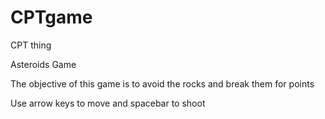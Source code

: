 # CPTgame
CPT thing

Asteroids Game

The objective of this game is to avoid the rocks and break them for points

Use arrow keys to move and spacebar to shoot

